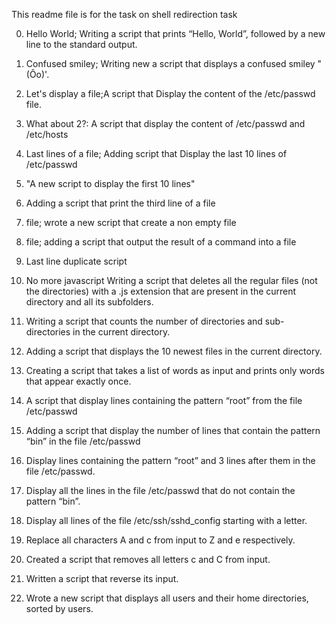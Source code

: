 This readme file is for the task on shell redirection task


0. Hello World; Writing a script that prints “Hello, World”, followed by a new line to the standard output.


1. Confused smiley; Writing new a script that displays a confused smiley "(Ôo)'.


2. Let's display a file;A script that Display the content of the /etc/passwd file.


3. What about 2?: A script that display the content of /etc/passwd and /etc/hosts


4. Last lines of a file; Adding script that Display the last 10 lines of /etc/passwd

5.	"A new script to display the first 10 lines"

6.	Adding a script that print the third line of a file

7. file; wrote a new script that create a non empty file

8. file; adding a script that output the result of a command into a file

9.	Last line duplicate script


10. No more javascript
Writing a script that deletes all the regular files (not the directories) with a .js extension that are present in the current directory and all its subfolders.


11. Writing a script that counts the number of directories and sub-directories in the current directory.

12. Adding a script that displays the 10 newest files in the current directory.

13. Creating a script that takes a list of words as input and prints only words that appear exactly once.

14. A script that display lines containing the pattern “root” from the file /etc/passwd

15. Adding a script that display the number of lines that contain the pattern “bin” in the file /etc/passwd

16. Display lines containing the pattern “root” and 3 lines after them in the file /etc/passwd.

17. Display all the lines in the file /etc/passwd that do not contain the pattern “bin”.

18. Display all lines of the file /etc/ssh/sshd_config starting with a letter.


19. Replace all characters A and c from input to Z and e respectively.

20. Created a script that removes all letters c and C from input.

21. Written a script that reverse its input.

22. Wrote a new script that displays all users and their home directories, sorted by users.






